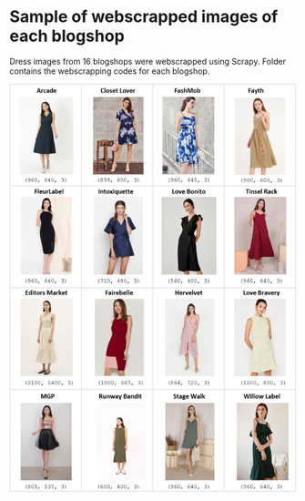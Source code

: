 # Sample of webscrapped images of each blogshop
Dress images from 16 blogshops were webscrapped using Scrapy. Folder contains the webscrapping codes for each blogshop.

![sample of webscrapped images](https://github.com/mingxiuuuuu/webscrapped-images/blob/master/Webscrapped%20images.png)


